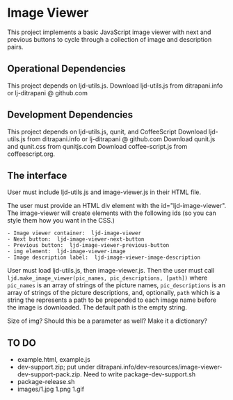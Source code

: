 Image Viewer
========================================================================

This project implements a basic JavaScript image viewer with next and previous buttons to cycle through a collection of image and description pairs.


Operational Dependencies
------------------------------------------------------------------------

This project depends on ljd-utils.js.
Download ljd-utils.js from ditrapani.info or lj-ditrapani @ github.com


Development Dependencies
------------------------------------------------------------------------

This project depends on ljd-utils.js, qunit, and CoffeeScript
Download ljd-utils.js from ditrapani.info or lj-ditrapani @ github.com
Download qunit.js and qunit.css from qunitjs.com
Download coffee-script.js from coffeescript.org.


The interface
------------------------------------------------------------------------

User must include ljd-utils.js and image-viewer.js in their HTML file.

The user must provide an HTML div element with the id="ljd-image-viewer".  The image-viewer will create elements with the following ids (so you can style them how you want in the CSS.)

    - Image viewer container:  ljd-image-viewer
    - Next button:  ljd-image-viewer-next-button
    - Previous button:  ljd-image-viewer-previous-button
    - img element:  ljd-image-viewer-image
    - Image description label:  ljd-image-viewer-image-description

User must load ljd-utils.js, then image-viewer.js.  Then the user must call `ljd.make_image_viewer(pic_names, pic_descriptions, [path])` where `pic_names` is an array of strings of the picture names, `pic_descriptions` is an array of strings of the picture descriptions, and, optionally, `path` which is a string the represents a path to be prepended to each image name before the image is downloaded.  The default path is the empty string.

Size of img?  Should this be a parameter as well?  Make it a dictionary?


TO DO
------

- example.html, example.js
- dev-support.zip; put under ditrapani.info/dev-resources/image-viewer-dev-support-pack.zip.  Need to write package-dev-support.sh
- package-release.sh
- images/1.jpg 1.png 1.gif
